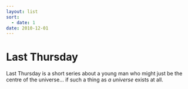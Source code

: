 ```yaml
---
layout: list
sort:
  - date: 1
date: 2010-12-01
---
```


# Last Thursday

Last Thursday is a short series about a young man who might just be the centre of the universe... if such a thing as _a universe_ exists at all.
